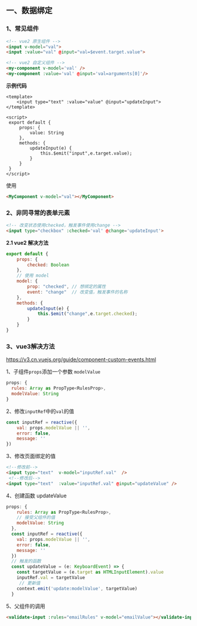 ## 一、数据绑定

### 1、常见组件

```html
<!-- vue2 原生组件 -->
<input v-model="val">
<input :value="val" @input="val=$event.target.value">

<!-- vue2 自定义组件 -->
<my-component v-model='val' />
<my-component :value='val' @input='val=arguments[0]'/>
```

**示例代码**

```vue
<template>
	<input type="text" :value="value" @input="updateInput">
</template>

<script>
 export default {
     props: {
         value: String
     },
     methods: {
         updateInput(e) {
             this.$emit("input",e.target.value);
         }
     }
 }
</script>
```

使用

```html
<MyComponent v-model="val"></MyComponent>
```

### 2、非同寻常的表单元素

```html
<!-- 改变状态使用checked，触发事件使用change -->
<input type="checkbox" :checked='val' @change='updateInput'>
```

**2.1 vue2 解决方法**

```javascript
export default {
    props: {
        checked: Boolean
    },
    // 使用 model
    model: {
        prop: "checked", // 想绑定的属性
        event: "change"  // 改变值，触发事件的名称
    },
    methods: {
        updateInput(e) {
            this.$emit("change",e.target.checked);
        }
    }
}
```

### 3、vue3解决方法

https://v3.cn.vuejs.org/guide/component-custom-events.html

1、子组件`props`添加一个参数 `modelValue`

```javascript
props: {
  rules: Array as PropType<RulesProp>,
  modelValue: String
}
```

2、修改`inputRef`中的`val`的值

```javascript
const inputRef = reactive({
    val: props.modelValue || '',
    error: false,
    message: ''
})
```

3、修改页面绑定的值

```html
<!--修改前-->
<input type="text"  v-model="inputRef.val"  />
 <!--修改后-->
<input type="text"  :value="inputRef.val" @input="updateValue" />
```

4、创建函数 updateValue

```javascript
props: {
    rules: Array as PropType<RulesProp>,
    // 接受父组件的值
    modelValue: String
  },
  const inputRef = reactive({
    val: props.modelValue || '',
    error: false,
    message: ''
  })
  // 触发的函数
  const updateValue = (e: KeyboardEvent) => {
    const targetValue = (e.target as HTMLInputElement).value
    inputRef.val = targetValue
     // 更新值 
    context.emit('update:modelValue', targetValue)
  }
```

5、父组件的调用

```html
<validate-input :rules="emailRules" v-model="emailValue"></validate-input>
```

